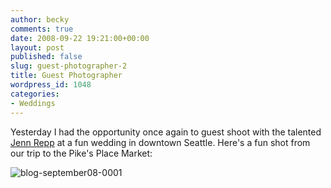 ```yaml
---
author: becky
comments: true
date: 2008-09-22 19:21:00+00:00
layout: post
published: false
slug: guest-photographer-2
title: Guest Photographer
wordpress_id: 1048
categories:
- Weddings
---
```


Yesterday I had the opportunity once again to guest shoot with the talented [Jenn Repp](http://www.jennrepp-photography.com) at a fun wedding in downtown Seattle. Here's a fun shot from our trip to the Pike's Place Market:




![blog-september08-0001](http://beta.beckyjenson.com/wp-content/uploads/2008/09/blog-september08-0001.jpg) 
